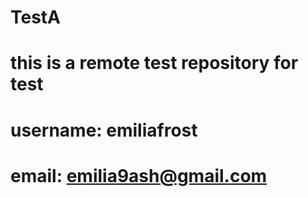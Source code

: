 # TestA
# this is a remote test repository for test
# username: emiliafrost
# email: emilia9ash@gmail.com
